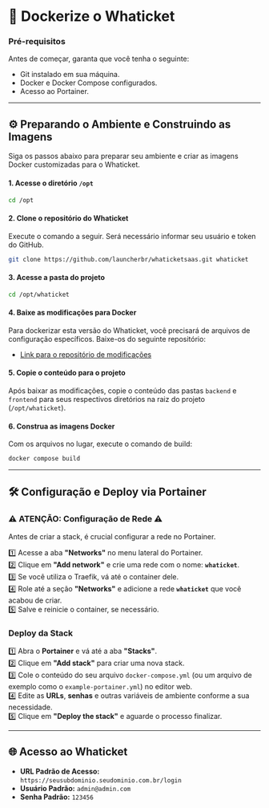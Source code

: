 # 🚀 Dockerize o **Whaticket**

### **Pré-requisitos**

Antes de começar, garanta que você tenha o seguinte:

  * Git instalado em sua máquina.
  * Docker e Docker Compose configurados.
  * Acesso ao Portainer.
-----

## ⚙️ Preparando o Ambiente e Construindo as Imagens

Siga os passos abaixo para preparar seu ambiente e criar as imagens Docker customizadas para o Whaticket.

#### 1\. Acesse o diretório `/opt`

```bash
cd /opt
```

#### 2\. Clone o repositório do Whaticket

Execute o comando a seguir. Será necessário informar seu usuário e token do GitHub.

```bash
git clone https://github.com/launcherbr/whaticketsaas.git whaticket
```

#### 3\. Acesse a pasta do projeto

```bash
cd /opt/whaticket
```

#### 4\. Baixe as modificações para Docker

Para dockerizar esta versão do Whaticket, você precisará de arquivos de configuração específicos. Baixe-os do seguinte repositório:

  * [Link para o repositório de modificações](https://github.com/launcherbr/whaticketdocker)

#### 5\. Copie o conteúdo para o projeto

Após baixar as modificações, copie o conteúdo das pastas `backend` e `frontend` para seus respectivos diretórios na raiz do projeto (`/opt/whaticket`).

#### 6\. Construa as imagens Docker

Com os arquivos no lugar, execute o comando de build:

```bash
docker compose build
```

-----

## 🛠️ Configuração e Deploy via Portainer

### ⚠️ **ATENÇÃO: Configuração de Rede** ⚠️

Antes de criar a stack, é crucial configurar a rede no Portainer.

1️⃣ Acesse a aba **"Networks"** no menu lateral do Portainer.</br>
2️⃣ Clique em **"Add network"** e crie uma rede com o nome: **`whaticket`**.</br>
3️⃣ Se você utiliza o Traefik, vá até o container dele.</br>
4️⃣ Role até a seção **"Networks"** e adicione a rede **`whaticket`** que você acabou de criar.</br>
5️⃣ Salve e reinicie o container, se necessário.</br>

### Deploy da Stack

1️⃣ Abra o **Portainer** e vá até a aba **"Stacks"**.</br>
2️⃣ Clique em **"Add stack"** para criar uma nova stack.</br>
3️⃣ Cole o conteúdo do seu arquivo `docker-compose.yml` (ou um arquivo de exemplo como o `example-portainer.yml`) no editor web.</br>
4️⃣ Edite as **URLs**, **senhas** e outras variáveis de ambiente conforme a sua necessidade.</br>
5️⃣ Clique em **"Deploy the stack"** e aguarde o processo finalizar.</br>

-----

## 🌐 Acesso ao Whaticket

  * **URL Padrão de Acesso:** `https://seusubdominio.seudominio.com.br/login`</br>
  * **Usuário Padrão:** `admin@admin.com` </br>
  * **Senha Padrão:** `123456` </br>

